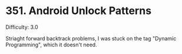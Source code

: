# 351. Android Unlock Patterns

Difficulty: 3.0

Striaght forward backtrack problems, I was stuck on the tag "Dynamic Programming", which it doesn't need. 